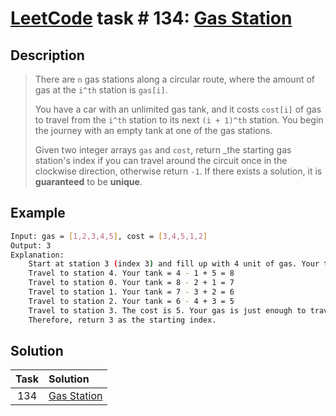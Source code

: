 # [LeetCode][leetcode] task # 134: [Gas Station][task]

Description
-----------

> There are `n` gas stations along a circular route,
> where the amount of gas at the `i^th` station is `gas[i]`.
> 
> You have a car with an unlimited gas tank, and it costs `cost[i]` of gas to travel
> from the `i^th` station to its next `(i + 1)^th` station.
> You begin the journey with an empty tank at one of the gas stations.
> 
> Given two integer arrays `gas` and `cost`, return _the starting gas station's index
> if you can travel around the circuit once in the clockwise direction, otherwise return `-1`.
> If there exists a solution, it is **guaranteed** to be **unique**.

Example
-------

```sh
Input: gas = [1,2,3,4,5], cost = [3,4,5,1,2]
Output: 3
Explanation:
    Start at station 3 (index 3) and fill up with 4 unit of gas. Your tank = 0 + 4 = 4
    Travel to station 4. Your tank = 4 - 1 + 5 = 8
    Travel to station 0. Your tank = 8 - 2 + 1 = 7
    Travel to station 1. Your tank = 7 - 3 + 2 = 6
    Travel to station 2. Your tank = 6 - 4 + 3 = 5
    Travel to station 3. The cost is 5. Your gas is just enough to travel back to station 3.
    Therefore, return 3 as the starting index.
```

Solution
--------

| Task | Solution                |
|:----:|:------------------------|
| 134  | [Gas Station][solution] |


[leetcode]: <http://leetcode.com/>
[task]: <https://leetcode.com/problems/gas-station/>
[solution]: <https://github.com/wellaxis/praxis-leetcode/blob/main/src/main/java/com/witalis/praxis/leetcode/task/h2/p134/option/Practice.java>
